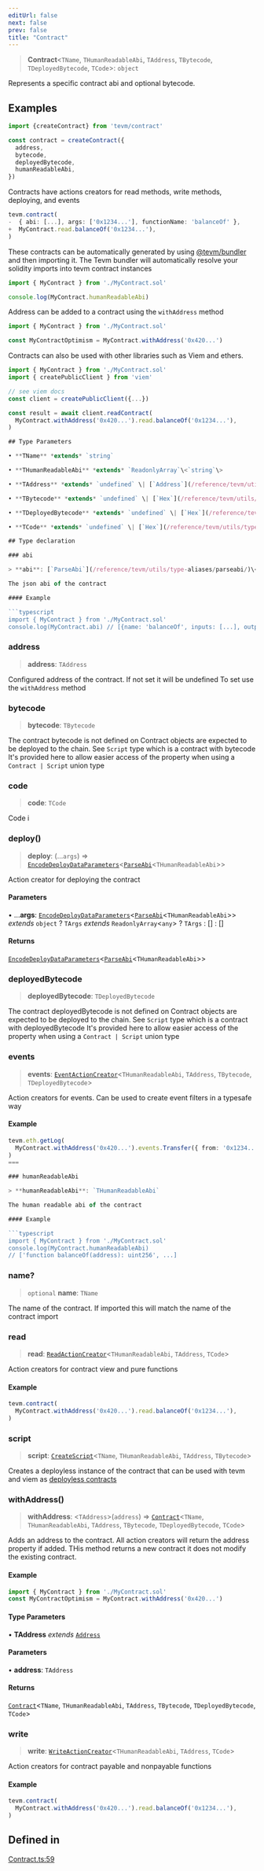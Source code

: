 ```yaml
---
editUrl: false
next: false
prev: false
title: "Contract"
---
```


> **Contract**\<`TName`, `THumanReadableAbi`, `TAddress`, `TBytecode`, `TDeployedBytecode`, `TCode`\>: `object`

Represents a specific contract abi and optional bytecode.

## Examples

```typescript
import {createContract} from 'tevm/contract'

const contract = createContract({
  address,
  bytecode,
  deployedBytecode,
  humanReadableAbi,
})
```

Contracts have actions creators for read methods, write methods, deploying, and events

```typescript
tevm.contract(
-  { abi: [...], args: ['0x1234...'], functionName: 'balanceOf' },
+  MyContract.read.balanceOf('0x1234...'),
)
```

These contracts can be automatically generated by using [@tevm/bundler](https://todo.todo)
and then importing it. The Tevm bundler will automatically resolve your solidity imports into
tevm contract instances

```typescript
import { MyContract } from './MyContract.sol'

console.log(MyContract.humanReadableAbi)
```
Address can be added to a contract using the `withAddress` method

```typescript
import { MyContract } from './MyContract.sol'

const MyContractOptimism = MyContract.withAddress('0x420...')
```
Contracts can also be used with other libraries such as Viem and ethers.

```typescript
import { MyContract } from './MyContract.sol'
import { createPublicClient } from 'viem'

// see viem docs
const client = createPublicClient({...})

const result = await client.readContract(
  MyContract.withAddress('0x420...').read.balanceOf('0x1234...'),
)

## Type Parameters

• **TName** *extends* `string`

• **THumanReadableAbi** *extends* `ReadonlyArray`\<`string`\>

• **TAddress** *extends* `undefined` \| [`Address`](/reference/tevm/utils/type-aliases/address/) = `undefined`

• **TBytecode** *extends* `undefined` \| [`Hex`](/reference/tevm/utils/type-aliases/hex/) = `undefined`

• **TDeployedBytecode** *extends* `undefined` \| [`Hex`](/reference/tevm/utils/type-aliases/hex/) = `undefined`

• **TCode** *extends* `undefined` \| [`Hex`](/reference/tevm/utils/type-aliases/hex/) = `undefined`

## Type declaration

### abi

> **abi**: [`ParseAbi`](/reference/tevm/utils/type-aliases/parseabi/)\<`THumanReadableAbi`\>

The json abi of the contract

#### Example

```typescript
import { MyContract } from './MyContract.sol'
console.log(MyContract.abi) // [{name: 'balanceOf', inputs: [...], outputs: [...], ...}]
```

### address

> **address**: `TAddress`

Configured address of the contract. If not set it will be undefined
To set use the `withAddress` method

### bytecode

> **bytecode**: `TBytecode`

The contract bytecode is not defined on Contract objects are expected
to be deployed to the chain. See `Script` type which is a contract with bytecode
It's provided here to allow easier access of the property when using a
`Contract | Script` union type

### code

> **code**: `TCode`

Code i

### deploy()

> **deploy**: (...`args`) => [`EncodeDeployDataParameters`](/reference/tevm/utils/type-aliases/encodedeploydataparameters/)\<[`ParseAbi`](/reference/tevm/utils/type-aliases/parseabi/)\<`THumanReadableAbi`\>\>

Action creator for deploying the contract

#### Parameters

• ...**args**: [`EncodeDeployDataParameters`](/reference/tevm/utils/type-aliases/encodedeploydataparameters/)\<[`ParseAbi`](/reference/tevm/utils/type-aliases/parseabi/)\<`THumanReadableAbi`\>\> *extends* `object` ? `TArgs` *extends* `ReadonlyArray`\<`any`\> ? `TArgs` : [] : []

#### Returns

[`EncodeDeployDataParameters`](/reference/tevm/utils/type-aliases/encodedeploydataparameters/)\<[`ParseAbi`](/reference/tevm/utils/type-aliases/parseabi/)\<`THumanReadableAbi`\>\>

### deployedBytecode

> **deployedBytecode**: `TDeployedBytecode`

The contract deployedBytecode is not defined on Contract objects are expected
to be deployed to the chain. See `Script` type which is a contract with deployedBytecode
It's provided here to allow easier access of the property when using a
`Contract | Script` union type

### events

> **events**: [`EventActionCreator`](/reference/tevm/contract/type-aliases/eventactioncreator/)\<`THumanReadableAbi`, `TAddress`, `TBytecode`, `TDeployedBytecode`\>

Action creators for events. Can be used to create event filters in a typesafe way

#### Example

```typescript
tevm.eth.getLog(
  MyContract.withAddress('0x420...').events.Transfer({ from: '0x1234...' }),
)
===

### humanReadableAbi

> **humanReadableAbi**: `THumanReadableAbi`

The human readable abi of the contract

#### Example

```typescript
import { MyContract } from './MyContract.sol'
console.log(MyContract.humanReadableAbi)
// ['function balanceOf(address): uint256', ...]
```

### name?

> `optional` **name**: `TName`

The name of the contract. If imported this will match the name of the contract import

### read

> **read**: [`ReadActionCreator`](/reference/tevm/contract/type-aliases/readactioncreator/)\<`THumanReadableAbi`, `TAddress`, `TCode`\>

Action creators for contract view and pure functions

#### Example

```typescript
tevm.contract(
  MyContract.withAddress('0x420...').read.balanceOf('0x1234...'),
)
```

### script

> **script**: [`CreateScript`](/reference/tevm/contract/type-aliases/createscript/)\<`TName`, `THumanReadableAbi`, `TAddress`, `TBytecode`\>

Creates a deployless instance of the contract that can be used with
tevm and viem as [deployless contracts](https://viem.sh/docs/contract/readContract#deployless-reads)

### withAddress()

> **withAddress**: \<`TAddress`\>(`address`) => [`Contract`](/reference/tevm/contract/type-aliases/contract/)\<`TName`, `THumanReadableAbi`, `TAddress`, `TBytecode`, `TDeployedBytecode`, `TCode`\>

Adds an address to the contract. All action creators will return
the address property if added. THis method returns a new contract
it does not modify the existing contract.

#### Example

```typescript
import { MyContract } from './MyContract.sol'
const MyContractOptimism = MyContract.withAddress('0x420...')
```

#### Type Parameters

• **TAddress** *extends* [`Address`](/reference/tevm/utils/type-aliases/address/)

#### Parameters

• **address**: `TAddress`

#### Returns

[`Contract`](/reference/tevm/contract/type-aliases/contract/)\<`TName`, `THumanReadableAbi`, `TAddress`, `TBytecode`, `TDeployedBytecode`, `TCode`\>

### write

> **write**: [`WriteActionCreator`](/reference/tevm/contract/type-aliases/writeactioncreator/)\<`THumanReadableAbi`, `TAddress`, `TCode`\>

Action creators for contract payable and nonpayable functions

#### Example

```typescript
tevm.contract(
  MyContract.withAddress('0x420...').read.balanceOf('0x1234...'),
)
```

## Defined in

[Contract.ts:59](https://github.com/evmts/tevm-monorepo/blob/main/packages/contract/src/Contract.ts#L59)
